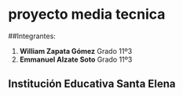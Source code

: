 # proyecto media tecnica

##Integrantes:
1. **William Zapata Gómez** Grado 11º3
2. **Emmanuel Alzate Soto** Grado 11º3

## Institución Educativa Santa Elena
